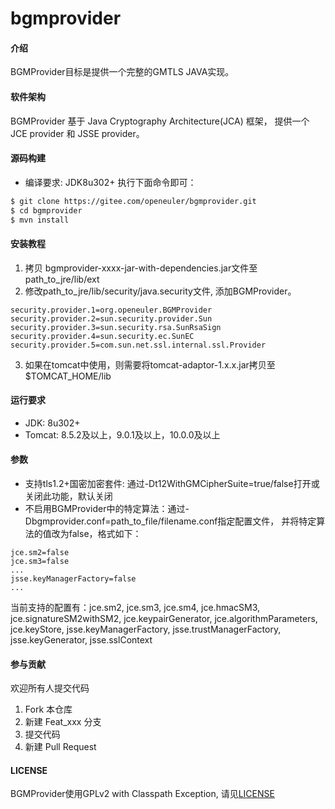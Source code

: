 # bgmprovider

#### 介绍
BGMProvider目标是提供一个完整的GMTLS JAVA实现。

#### 软件架构
BGMProvider 基于 Java Cryptography Architecture(JCA) 框架，
提供一个JCE provider 和 JSSE provider。

#### 源码构建
+ 编译要求: JDK8u302+
执行下面命令即可：
```sh
$ git clone https://gitee.com/openeuler/bgmprovider.git
$ cd bgmprovider
$ mvn install
```

#### 安装教程

1.  拷贝 bgmprovider-xxxx-jar-with-dependencies.jar文件至 path_to_jre/lib/ext
2.  修改path_to_jre/lib/security/java.security文件, 添加BGMProvider。
```
security.provider.1=org.openeuler.BGMProvider
security.provider.2=sun.security.provider.Sun
security.provider.3=sun.security.rsa.SunRsaSign
security.provider.4=sun.security.ec.SunEC
security.provider.5=com.sun.net.ssl.internal.ssl.Provider
```
3. 如果在tomcat中使用，则需要将tomcat-adaptor-1.x.x.jar拷贝至$TOMCAT_HOME/lib

#### 运行要求
+ JDK: 8u302+
+ Tomcat: 8.5.2及以上，9.0.1及以上，10.0.0及以上

#### 参数
+ 支持tls1.2+国密加密套件: 通过-Dt12WithGMCipherSuite=true/false打开或关闭此功能，默认关闭
+ 不启用BGMProvider中的特定算法：通过-Dbgmprovider.conf=path_to_file/filename.conf指定配置文件，
并将特定算法的值改为false，格式如下：
```
jce.sm2=false
jce.sm3=false
...
jsse.keyManagerFactory=false
...
```
当前支持的配置有：jce.sm2, jce.sm3, jce.sm4, jce.hmacSM3, jce.signatureSM2withSM2, jce.keypairGenerator,
jce.algorithmParameters, jce.keyStore, jsse.keyManagerFactory, jsse.trustManagerFactory, jsse.keyGenerator,
jsse.sslContext

#### 参与贡献
欢迎所有人提交代码
1.  Fork 本仓库
2.  新建 Feat_xxx 分支
3.  提交代码
4.  新建 Pull Request

#### LICENSE
BGMProvider使用GPLv2 with Classpath Exception, 请见[LICENSE](https://gitee.com/openeuler/bgmprovider/blob/master/LICENSE)
